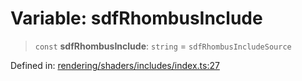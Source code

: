 # Variable: sdfRhombusInclude

> `const` **sdfRhombusInclude**: `string` = `sdfRhombusIncludeSource`

Defined in: [rendering/shaders/includes/index.ts:27](https://github.com/Forge-Game-Engine/Forge/blob/7a38cd584d26e8fac97f61bf2359fb32ea34a7fc/src/rendering/shaders/includes/index.ts#L27)
